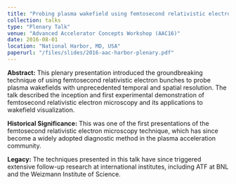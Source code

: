 ```yaml
---
title: "Probing plasma wakefield using femtosecond relativistic electron bunches"
collection: talks
type: "Plenary Talk"
venue: "Advanced Accelerator Concepts Workshop (AAC16)"
date: 2016-08-01
location: "National Harbor, MD, USA"
paperurl: "/files/slides/2016-aac-harbor-plenary.pdf"
---
```


**Abstract:** This plenary presentation introduced the groundbreaking technique of using femtosecond relativistic electron bunches to probe plasma wakefields with unprecedented temporal and spatial resolution. The talk described the inception and first experimental demonstration of femtosecond relativistic electron microscopy and its applications to wakefield visualization.

**Historical Significance:** This was one of the first presentations of the femtosecond relativistic electron microscopy technique, which has since become a widely adopted diagnostic method in the plasma acceleration community.

**Legacy:** The techniques presented in this talk have since triggered extensive follow-up research at international institutes, including ATF at BNL and the Weizmann Institute of Science.
